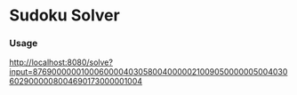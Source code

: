# Sudoku Solver

### Usage
[http://localhost:8080/solve?input=876900000010006000040305800400000210090500000050040306029000008004690173000001004](http://localhost:8080/solve?input=876900000010006000040305800400000210090500000050040306029000008004690173000001004)